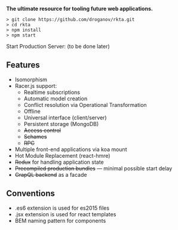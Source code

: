 **The ultimate resource for tooling future web applications.**

```
> git clone https://github.com/droganov/rkta.git
> cd rkta
> npm install
> npm start
```

Start Production Server: (to be done later)

## Features
- Isomorphism
- Racer.js support:
  - Realtime subscriptions
  - Automatic model creation
  - Conflict resolution via Operational Transformation
  - Offline
  - Universal interface (client/server)
  - Persistent storage (MongoDB)
  - ~~Access control~~
  - ~~Schames~~
  - ~~RPC~~
- Multiple front-end applications via koa mount
- Hot Module Replacement (react-hmre)
- ~~Redux~~ for handling application state
- ~~Precompiled production bundles~~ — minimal possible start delay
- ~~GrapQL backend~~ as a facade


## Conventions
- .es6 extension is used for es2015 files
- .jsx extension is used for react templates
- BEM naming pattern for components
